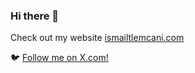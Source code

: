 ### Hi there 👋

Check out my website [ismailtlemcani.com](http://ismailtlemcani.com/)

🐦 [Follow me on X.com!](https://x.com/ismailtlem)
